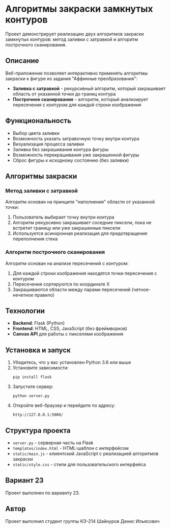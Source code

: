 # Алгоритмы закраски замкнутых контуров

Проект демонстрирует реализацию двух алгоритмов закраски замкнутых контуров: метод заливки с затравкой и алгоритм построчного сканирования.

## Описание

Веб-приложение позволяет интерактивно применять алгоритмы закраски к фигуре из задания "Аффинные преобразования":

- **Заливка с затравкой** - рекурсивный алгоритм, который закрашивает область от указанной точки до границ контура
- **Построчное сканирование** - алгоритм, который анализирует пересечения с контуром для каждой строки изображения

## Функциональность

- Выбор цвета заливки
- Возможность указать затравочную точку внутри контура
- Визуализация процесса заливки
- Заливка без закрашивания контура фигуры
- Возможность перекрашивания уже закрашенной фигуры
- Сброс фигуры к исходному состоянию (без заливки)

## Алгоритмы закраски

### Метод заливки с затравкой

Алгоритм основан на принципе "наполнения" области от указанной точки:
1. Пользователь выбирает точку внутри контура
2. Алгоритм рекурсивно закрашивает соседние пиксели, пока не встретит границу или уже закрашенные пиксели
3. Используется асинхронная реализация для предотвращения переполнения стека

### Алгоритм построчного сканирования

Алгоритм основан на анализе пересечений с контуром:
1. Для каждой строки изображения находятся точки пересечения с контуром
2. Пересечения сортируются по координате X
3. Закрашиваются области между парами пересечений (четное-нечетное правило)

## Технологии

- **Backend**: Flask (Python)
- **Frontend**: HTML, CSS, JavaScript (без фреймворков)
- **Canvas API** для работы с пикселями изображения

## Установка и запуск

1. Убедитесь, что у вас установлен Python 3.6 или выше
2. Установите зависимости:
   ```
   pip install flask
   ```
3. Запустите сервер:
   ```
   python server.py
   ```
4. Откройте веб-браузер и перейдите по адресу:
   ```
   http://127.0.0.1:5000/
   ```

## Структура проекта

- `server.py` - серверная часть на Flask
- `templates/index.html` - HTML-шаблон с интерфейсом
- `static/main.js` - клиентский JavaScript с реализацией алгоритмов закраски
- `static/style.css` - стили для пользовательского интерфейса

## Вариант 23

Проект выполнен по варианту 23.

## Автор

Проект выполнил студент группы КЭ-214 Шайнуров Денис Ильясович 